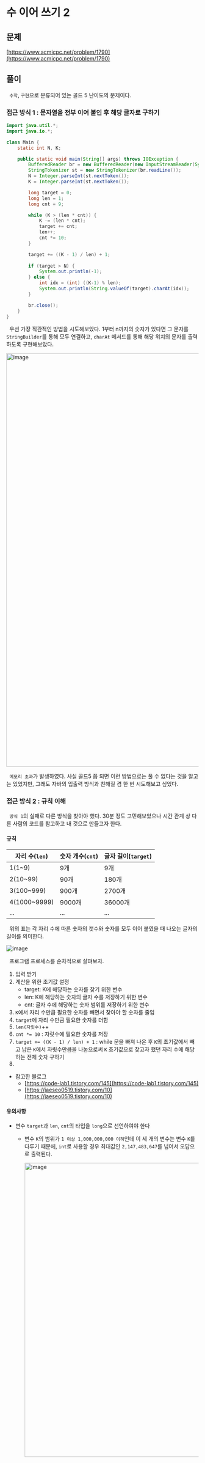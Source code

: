 # 수 이어 쓰기 2

## 문제

[https://www.acmicpc.net/problem/1790](https://www.acmicpc.net/problem/1790)

## 풀이

&nbsp; `수학`, `구현`으로 분류되어 있는 골드 5 난이도의 문제이다.

### 접근 방식 1 : 문자열을 전부 이어 붙인 후 해당 글자로 구하기

```java
import java.util.*;
import java.io.*;

class Main {
    static int N, K;

    public static void main(String[] args) throws IOException {
        BufferedReader br = new BufferedReader(new InputStreamReader(System.in));
        StringTokenizer st = new StringTokenizer(br.readLine());
        N = Integer.parseInt(st.nextToken());
        K = Integer.parseInt(st.nextToken());

        long target = 0;
        long len = 1;
        long cnt = 9;

        while (K > (len * cnt)) {
            K -= (len * cnt);
            target += cnt;
            len++;
            cnt *= 10;
        }

        target += ((K - 1) / len) + 1;
        
        if (target > N) {
            System.out.println(-1);
        } else {
            int idx = (int) ((K-1) % len);
            System.out.println(String.valueOf(target).charAt(idx));
        }

        br.close();
    }
}
```

&nbsp; 우선 가장 직관적인 방법을 시도해보았다. 1부터 n까지의 숫자가 있다면 그 문자를 `StringBuilder`를 통해 모두 연결하고, `charAt` 메서드를 통해 해당 위치의 문자를 출력하도록 구현해보았다.

<img width="1083" alt="image" src="https://user-images.githubusercontent.com/68031450/268772852-008ce4ba-ec78-473c-ab31-f49c8802860b.png">

&nbsp; `메모리 초과`가 발생하였다. 사실 골드5 쯤 되면 이런 방법으로는 풀 수 없다는 것을 알고는 있었지만, 그래도 자바의 입출력 방식과 친해질 겸 한 번 시도해보고 싶었다.

### 접근 방식 2 : 규칙 이해

&nbsp; `방식 1`의 실패로 다른 방식을 찾아야 했다. 30분 정도 고민해보았으나 시간 관계 상 다른 사람의 코드를 참고하고 내 것으로 만들고자 한다.

#### 규칙

|자리 수(`len`)|숫자 개수(`cnt`)|글자 길이(`target`)|
|---|---|---|
|1(1~9)|9개|9개|
|2(10~99)|90개|180개|
|3(100~999)|900개|2700개|
|4(1000~9999)|9000개|36000개|
|...|...|...|

&nbsp; 위의 표는 각 자리 수에 따른 숫자의 갯수와 숫자를 모두 이어 붙였을 때 나오는 글자의 길이를 의미한다.

![image](https://user-images.githubusercontent.com/68031450/269174887-9f165c03-a1ba-49f0-b64e-ad67e327de42.png)

&nbsp; 프로그램 프로세스를 순차적으로 살펴보자.

1. 입력 받기
2. 계산을 위한 초기값 설정
    - target: K에 해당하는 숫자를 찾기 위한 변수
    - len: K에 해당하는 숫자의 글자 수를 저장하기 위한 변수
    - cnt: 글자 수에 해당하는 숫자 범위를 저장하기 위한 변수
3. `K`에서 자리 수만큼 필요한 숫자를 빼면서 찾아야 할 숫자를 줄임
4. `target`에 자리 수만큼 필요한 숫자를 더함
5. `len(자릿수)`++
6. `cnt *= 10` : 자릿수에 필요한 숫자를 저장
7. `target += ((K - 1) / len) + 1` : while 문을 빠져 나온 후 `K`의 초기값에서 빼고 남은 `K`에서 자릿수만큼을 나눔으로써 `K` 초기값으로 찾고자 했던 자리 수에 해당하는 전체 숫자 구하기
8.

- 참고한 블로그
  - [https://code-lab1.tistory.com/145](https://code-lab1.tistory.com/145)
  - [https://jaeseo0519.tistory.com/10](https://jaeseo0519.tistory.com/10)

#### 유의사항

- 변수 `target`과 `len`, `cnt`의 타입을 `long`으로 선언하여야 한다

  - 변수 `K`의 범위가 `1 이상 1,000,000,000 이하`인데 이 세 개의 변수는 변수 `K`를 다루기 때문에, `int`로 사용할 경우 최대값인 `2,147,483,647`를 넘어서 오답으로 출력된다.

    <img width="770" alt="image" src="https://user-images.githubusercontent.com/68031450/269176010-c434b79f-ee15-40a8-8e82-f35fe17e6178.png">
